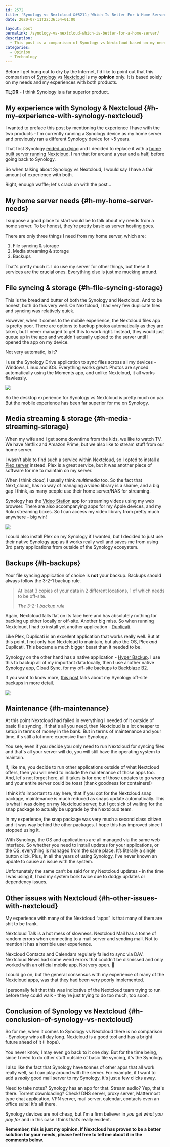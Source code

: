 ```yaml
---
id: 2572
title: 'Synology vs Nextcloud &#8211; Which Is Better For A Home Server?'
date: 2020-07-11T22:36:54+01:00

layout: post
permalink: /synology-vs-nextcloud-which-is-better-for-a-home-server/
description:
  - This post is a comparison of Synology vs Nextcloud based on my needs for a home server and my experience with both products.
categories:
  - Opinion
  - Technology
---
```

Before I get hung out to dry by the Internet, I'd like to point out that this comparison of <a aria-label="undefined (opens in a new tab)" rel="noreferrer noopener" href="https://synology.com" target="_blank">Synology</a> vs <a aria-label="undefined (opens in a new tab)" rel="noreferrer noopener" href="https://nextcloud.com" target="_blank">Nextcloud</a> is my **opinion** only. It is based solely on my needs and my experiences with both products.

**TL;DR** - I think Synology is a far superior product.

## My experience with Synology & Nextcloud {#h-my-experience-with-synology-nextcloud}

I wanted to preface this post by mentioning the experience I have with the two products - I'm currently running a Synology device as my home server and previously ran a different Synology device for ~5 years.

That first Synology [ended up dying](/i-nearly-lost-all-of-my-data/) and I decided to replace it with a [home built server running Nextcloud](/my-home-server-2-months-on/). I ran that for around a year and a half, before going back to Synology.

So when talking about Synology vs Nextcloud, I would say I have a fair amount of experience with both.

Right, enough waffle; let's crack on with the post&#8230;

## My home server needs {#h-my-home-server-needs}

I suppose a good place to start would be to talk about my needs from a home server. To be honest, they're pretty basic as server hosting goes.

There are only three things I need from my home server, which are:

  1. File syncing & storage
  2. Media streaming & storage
  3. Backups

That's pretty much it. I do use my server for other things, but these 3 services are the crucial ones. Everything else is just me mucking around.

## File syncing & storage {#h-file-syncing-storage}

This is the bread and butter of both the Synology and Nextcloud. And to be honest, both do this very well. On Nextcloud, I had very few duplicate files and syncing was relatively quick.

However, when it comes to the mobile experience, the Nextcloud files app is pretty poor. There are options to backup photos automatically as they are taken, but I never managed to get this to work right. Instead, they would just queue up in the app and wouldn't actually upload to the server until I opened the app on my device.

Not very automatic, is it?

I use the Synology Drive application to sync files across all my devices - Windows, Linux and iOS. Everything works great. Photos are synced automatically using the Moments app, and unlike Nextcloud, it all works flawlessly.

![](/assets/images/synology-drive.png)  

So the desktop experience for Synology vs Nextcloud is pretty much on par. But the mobile experience has been far superior for me on Synology.

## Media streaming & storage {#h-media-streaming-storage}

When my wife and I get some downtime from the kids, we like to watch TV. We have Netflix and Amazon Prime, but we also like to stream stuff from our home server.

I wasn’t able to find such a service within Nextcloud, so I opted to install a <a aria-label="undefined (opens in a new tab)" rel="noreferrer noopener" href="https://www.plex.tv/" target="_blank">Plex server</a> instead. Plex is a great service, but it was another piece of software for me to maintain on my server.

When I think _cloud_, I usually think _multimedia_ too. So the fact that Next_cloud_ has no way of managing a video library is a shame, and a big gap I think, as many people use their home server/NAS for streaming.

Synology has the <a aria-label="undefined (opens in a new tab)" rel="noreferrer noopener" href="https://www.synology.com/en-uk/dsm/feature/video_station" target="_blank">Video Station</a> app for streaming videos using my web browser. There are also accompanying apps for my Apple devices, and my Roku streaming boxes. So I can access my video library from pretty much anywhere - big win!

![](/assets/images/synology-video-station.jpg) 

I could also install Plex on my Synology if I wanted, but I decided to just use their native Synology app as it works really well and saves me from using 3rd party applications from outside of the Synology ecosystem.

## Backups {#h-backups}

Your file syncing application of choice is **not** your backup. Backups should always follow the 3-2-1 backup rule.

> At least 3 copies of your data in 2 different locations, 1 of which needs to be off-site.
>
> <cite>The 3-2-1 backup rule</cite>

Again, Nextcloud falls flat on its face here and has absolutely nothing for backing up either locally or off-site. Another big miss. So when running Nextcloud, I had to install yet another application - <a aria-label="undefined (opens in a new tab)" href="https://www.duplicati.com/" target="_blank" rel="noreferrer noopener">Duplicati</a>.

Like Plex, Duplicati is an excellent application that works really well. But at this point, I not only had Nextcloud to maintain, but also the OS, Plex _and_ Duplicati. This became a much bigger beast than it needed to be.

Synology on the other hand has a native application - <a aria-label="undefined (opens in a new tab)" rel="noreferrer noopener" href="https://www.synology.com/en-global/dsm/feature/hyper_backup" target="_blank">Hyper Backup</a>. I use this to backup all of my important data locally, then I use another native Synology app, <a aria-label="undefined (opens in a new tab)" rel="noreferrer noopener" href="https://www.synology.com/en-global/dsm/feature/cloud_sync" target="_blank">Cloud Sync</a>, for my off-site backups to Backblaze B2.

If you want to know more, [this post](/how-to-backup-a-synology-to-backblaze-b2/) talks about my Synology off-site backups in more detail.

![](/assets/images/synology-hyper-backup.png)  

## Maintenance {#h-maintenance}

At this point Nextcloud had failed in everything I needed of it outside of basic file syncing. If that's all you need, then Nextcloud is a lot cheaper to setup in terms of money in the bank. But in terms of maintenance and your time, it's still a lot more expensive than Synology.

You see, even if you decide you only need to run Nextcloud for syncing files and that's all your server will do, you will still have the operating system to maintain.

If, like me, you decide to run other applications outside of what Nextcloud offers, then you will need to include the maintenance of those apps too. And, let's not forget here, all it takes is for one of those updates to go wrong and your entire server could be toast (thank goodness for containers!)

I think it's important to say here, that if you opt for the Nextcloud snap package, maintenance is much reduced as snaps update automatically. This is what I was doing on my Nextcloud server, but I got sick of waiting for the snap package to actually be upgrade by the Nextcloud team.

In my experience, the snap package was very much a second class citizen and it was way behind the other packages. I hope this has improved since I stopped using it.

With Synology, the OS and applications are all managed via the same web interface. So whether you need to install updates for your applications, or the OS, everything is managed from the same place. It’s literally a single button click. Plus, In all the years of using Synology, I've never known an update to cause an issue with the system.

Unfortunately the same can’t be said for my Nextcloud updates - in the time I was using it, I had my system bork twice due to dodgy updates or dependency issues.

## Other issues with Nextcloud {#h-other-issues-with-nextcloud}

My experience with many of the Nextcloud &#8220;apps&#8221; is that many of them are shit to be frank.

Nextcloud Talk is a hot mess of slowness. Nextcloud Mail has a tonne of random errors when connecting to a mail server and sending mail. Not to mention it has a horrible user experience.

Nexcloud Contacts and Calendars regularly failed to sync via DAV. Nextcloud News had some weird errors that couldn’t be dismissed and only worked with an official mobile app. Not very open. 🙁

I could go on, but the general consensus with my experience of many of the Nextcloud apps, was that they had been very poorly implemented.

I personally felt that this was indicative of the Nextcloud team trying to run before they could walk - they're just trying to do too much, too soon.

## Conclusion of Synology vs Nextcloud {#h-conclusion-of-synology-vs-nextcloud}

So for me, when it comes to Synology vs Nextcloud there is no comparison - Synology wins all day long. Nextcloud is a good tool and has a bright future ahead of it (I hope).

You never know, I may even go back to it one day. But for the time being, since I need to do other stuff outside of basic file syncing, it's the Synology.

I also like the fact that Synology have tonnes of other apps that all work really well, so I can play around with the server. For example, if I want to add a _really_ good mail server to my Synology, it's just a few clicks away.

Need to take notes? Synology has an app for that. Stream audio? Yep, that's there. Torrent downloading? Check! DNS server, proxy server, Mattermost type chat application, VPN server, mail server, calendar, contacts even an office suite! It's all there.

Synology devices are not cheap, but I'm a firm believer in _you get what you pay for_ and in this case I think that’s really evident.

**Remember, this is just my opinion. If Nextcloud has proven to be a better solution for your needs, please feel free to tell me about it in the comments below.**
